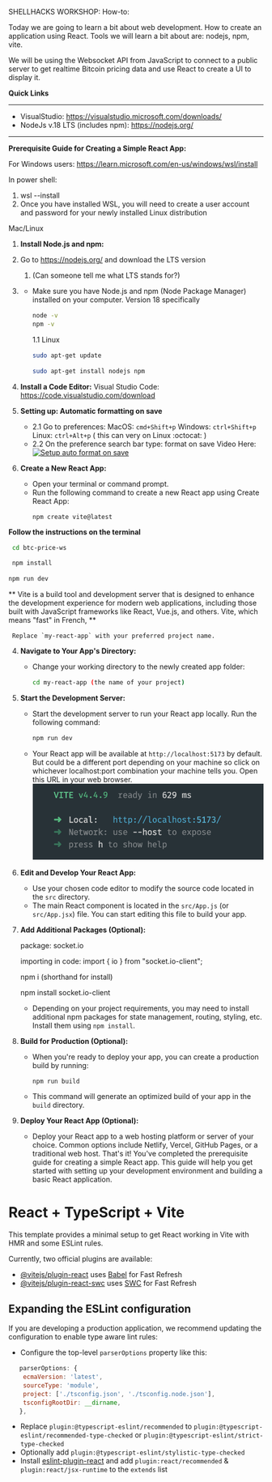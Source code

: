 SHELLHACKS WORKSHOP: How-to:

Today we are going to learn a bit about web development. How to create an application using React. Tools we will learn a bit about are: nodejs, npm, vite.

We will be using the Websocket API from JavaScript to connect to a public server to get realtime Bitcoin pricing data and use React to create a UI to display it.

**Quick Links**

---

- VisualStudio: https://visualstudio.microsoft.com/downloads/
- NodeJs v.18 LTS (includes npm): https://nodejs.org/

---

**Prerequisite Guide for Creating a Simple React App:**

For Windows users:
https://learn.microsoft.com/en-us/windows/wsl/install

In power shell:

1. wsl --install
2. Once you have installed WSL, you will need to create a user account and password for your newly installed Linux distribution

Mac/Linux

1.  **Install Node.js and npm:**

1.  Go to https://nodejs.org/ and download the LTS version
    1. (Can someone tell me what LTS stands for?)
1.  - Make sure you have Node.js and npm (Node Package Manager) installed on your computer. Version 18 specifically

      ```bash
      node -v
      npm -v
      ```
      1.1 Linux
      ```bash
      sudo apt-get update
      ```
      ```bash
      sudo apt-get install nodejs npm
      ```
1.  **Install a Code Editor:**
Visual Studio Code:
https://code.visualstudio.com/download
2. **Setting up: Automatic formatting on save**
   - 2.1 Go to preferences:
   MacOS: `cmd+Shift+p`
   Windows: `ctrl+Shift+p`
   Linux: `ctrl+Alt+p` ( this can very on Linux :octocat: )
   - 2.2 On the preference search bar type: format on save
   Video Here:
   [![Setup auto format on save](https://img.youtube.com/vi/WCsHvCdyPY8/0.jpg)](https://www.youtube.com/watch?v=WCsHvCdyPY8)
3. **Create a New React App:**
   - Open your terminal or command prompt.
   - Run the following command to create a new React app using Create React App:
     ```bash/bash
     npm create vite@latest
     ```
**Follow the instructions on the terminal**
```bash
 cd btc-price-ws
```

```bash
 npm install
```

```bash
npm run dev
```

** Vite is a build tool and development server that is designed to enhance the development experience for modern web applications, including those built with JavaScript frameworks like React, Vue.js, and others. Vite, which means "fast" in French, **

     Replace `my-react-app` with your preferred project name.

4. **Navigate to Your App's Directory:**

   - Change your working directory to the newly created app folder:

     ```bash
     cd my-react-app (the name of your project)
     ```
5. **Start the Development Server:**
   - Start the development server to run your React app locally. Run the following command:
     ```bash
     npm run dev
     ```
   - Your React app will be available at `http://localhost:5173` by default.
     But could be a different port depending on your machine so click on whichever localhost:port combination your machine tells you. Open this URL in your web browser.
     ![Default Port](public/static/localhost_port.png)

6. **Edit and Develop Your React App:**
   - Use your chosen code editor to modify the source code located in the `src` directory.
   - The main React component is located in the `src/App.js` (or `src/App.jsx`) file. You can start editing this file to build your app.
7. **Add Additional Packages (Optional):**

   package: socket.io

   importing in code: import { io } from "socket.io-client";

   npm i (shorthand for install)

   npm install socket.io-client

   - Depending on your project requirements, you may need to install additional npm packages for state management, routing, styling, etc. Install them using `npm install`.
8. **Build for Production (Optional):**
   - When you're ready to deploy your app, you can create a production build by running:
     ```bash
     npm run build
     ```
   - This command will generate an optimized build of your app in the `build` directory.
9. **Deploy Your React App (Optional):**
   - Deploy your React app to a web hosting platform or server of your choice. Common options include Netlify, Vercel, GitHub Pages, or a traditional web host.
That's it! You've completed the prerequisite guide for creating a simple React app. This guide will help you get started with setting up your development environment and building a basic React application.

# React + TypeScript + Vite

This template provides a minimal setup to get React working in Vite with HMR and some ESLint rules.

Currently, two official plugins are available:

- [@vitejs/plugin-react](https://github.com/vitejs/vite-plugin-react/blob/main/packages/plugin-react/README.md) uses [Babel](https://babeljs.io/) for Fast Refresh
- [@vitejs/plugin-react-swc](https://github.com/vitejs/vite-plugin-react-swc) uses [SWC](https://swc.rs/) for Fast Refresh

## Expanding the ESLint configuration

If you are developing a production application, we recommend updating the configuration to enable type aware lint rules:

- Configure the top-level `parserOptions` property like this:

```js
   parserOptions: {
    ecmaVersion: 'latest',
    sourceType: 'module',
    project: ['./tsconfig.json', './tsconfig.node.json'],
    tsconfigRootDir: __dirname,
   },
```

- Replace `plugin:@typescript-eslint/recommended` to `plugin:@typescript-eslint/recommended-type-checked` or `plugin:@typescript-eslint/strict-type-checked`
- Optionally add `plugin:@typescript-eslint/stylistic-type-checked`
- Install [eslint-plugin-react](https://github.com/jsx-eslint/eslint-plugin-react) and add `plugin:react/recommended` & `plugin:react/jsx-runtime` to the `extends` list
